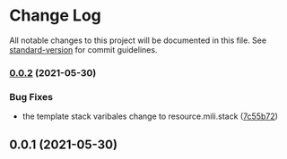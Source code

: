 # Change Log

All notable changes to this project will be documented in this file. See [standard-version](https://github.com/conventional-changelog/standard-version) for commit guidelines.

<a name="0.0.1"></a>
### [0.0.2](https://www.github.com/mili-project-manager/mtpl-base/compare/v0.0.1...v0.0.2) (2021-05-30)


### Bug Fixes

* the template stack varibales change to resource.mili.stack ([7c55b72](https://www.github.com/mili-project-manager/mtpl-base/commit/7c55b72e691272d27d914518d6935cb0a7a9420b))

## 0.0.1 (2021-05-30)
